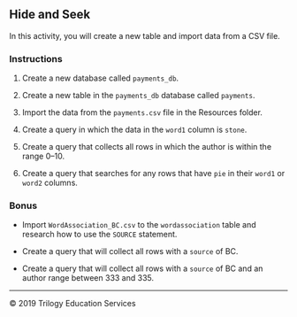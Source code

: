 ## Hide and Seek 

In this activity, you will create a new table and import data from a CSV file.

### Instructions

1. Create a new database called `payments_db`.

2. Create a new table in the `payments_db` database called `payments`.

3. Import the data from the `payments.csv` file in the Resources folder.

4. Create a query in which the data in the `word1` column is `stone`. 

5. Create a query that collects all rows in which the author is within the range 0–10.

6. Create a query that searches for any rows that have `pie` in their `word1` or `word2` columns.

### Bonus

* Import `WordAssociation_BC.csv` to the `wordassociation` table and research how to use the `SOURCE` statement.

* Create a query that will collect all rows with a `source` of BC.

* Create a query that will collect all rows with a `source` of BC and an author range between 333 and 335.

---

© 2019 Trilogy Education Services
